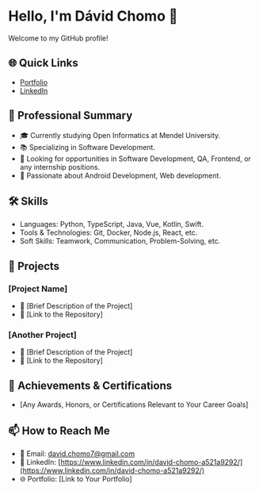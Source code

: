 # Hello, I'm Dávid Chomo 👋

Welcome to my GitHub profile!

## 🌐 Quick Links
- [Portfolio](link-to-your-portfolio)
- [LinkedIn](link-to-your-LinkedIn-profile)

## 💼 Professional Summary
- 🎓 Currently studying Open Informatics at Mendel University.
- 📚 Specializing in Software Development.
- 🚀 Looking for opportunities in Software Development, QA, Frontend, or any internship positions.
- 🌟 Passionate about Android Development, Web development.

## 🛠 Skills
- Languages: Python, TypeScript, Java, Vue, Kotlin, Swift.
- Tools & Technologies: Git, Docker, Node.js, React, etc.
- Soft Skills: Teamwork, Communication, Problem-Solving, etc.

## 📁 Projects

### [Project Name]
- 📙 [Brief Description of the Project]
- 🔗 [Link to the Repository]

### [Another Project]
- 📙 [Brief Description of the Project]
- 🔗 [Link to the Repository]

## 🌟 Achievements & Certifications
- [Any Awards, Honors, or Certifications Relevant to Your Career Goals]

## 📫 How to Reach Me
- 📧 Email: david.chomo7@gmail.com
- 💼 LinkedIn: [https://www.linkedin.com/in/david-chomo-a521a9292/](https://www.linkedin.com/in/david-chomo-a521a9292/)
- 🌐 Portfolio: [Link to Your Portfolio]

